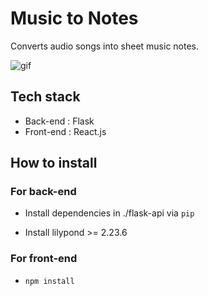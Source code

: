 # Music to Notes

Converts audio songs into sheet music notes.

![gif](./readme_media/demo.gif)

## Tech stack
* Back-end : Flask
* Front-end : React.js

## How to install

### For back-end
* Install dependencies in ./flask-api via `pip`

* Install lilypond >= 2.23.6 

### For front-end
* `npm install`
